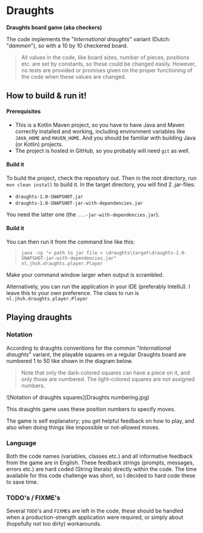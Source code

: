 # Draughts
**Draughts board game (aka checkers)**

The code implements the "*International draughts*" variant (Dutch: "*dammen*"), so with a 10 by 10 checkered board.
> All values in the code, like board sizes, number of pieces, positions etc. are set by constants, so these could be
> changed easily.
> However, no tests are provided or promises given on the proper functioning of the code when these values are changed.

## How to build & run it!
#### Prerequisites
* This is a Kotlin Maven project, so you have to have Java and Maven correctly installed and working,
  including environment variables like `JAVA_HOME` and `MAVEN_HOME`.
  And you should be familiar with building Java (or Kotlin) projects.
* The project is hosted in GitHub, so you probably will need `git` as well.

#### Build it
To build the project, check the repository out. Then in the root directory, run `mvn clean install` to build it.
In the target directory, you will find 2 .jar-files:
 * `draughts-1.0-SNAPSHOT.jar`
 * `draughts-1.0-SNAPSHOT-jar-with-dependencies.jar`

You need the latter one (the `...-jar-with-dependencies.jar`).

#### Build it
You can then run it from the command line like this:
> ``java -cp "< path to jar file > \draughts\target\draughts-1.0-SNAPSHOT-jar-with-dependencies.jar" nl.jhvh.draughts.player.Player``

Make your command window larger when output is scrambled.

Alternatively, you can run the application in your IDE (preferably IntelliJ). I leave this to your own preference.
The class to run is `nl.jhvh.draughts.player.Player`

## Playing draughts
### Notation
According to draughts conventions for the common "*International draughts*" variant,
the playable squares on a regular Draughts board are numbered 1 to 50 like shown in the diagram below.
> Note that only the dark-colored squares can have a piece on it, and only those are numbered.
> The light-colored squares are not assigned numbers.

![Notation of draughts squares](Draughts numbering.jpg)

This draughts game uses these position numbers to specify moves.

The game is self explanatory; you get helpful feedback on how to play, and also when doing things like impossible
or not-allowed moves.

### Language
Both the code names (variables, classes etc.) and all informative feedback from the game are in English.
These feedback strings (prompts, messages, errors etc.) are hard coded (String literals) directly within the code.
The time available for this code challenge was short, so I decided to hard code these to save time.

### TODO's / FIXME's
Several `TODO`'s and `FIXME`s are left in the code, these should be handled when a production-strength application
were required, or simply about (hopefully not too dirty) workarounds.
